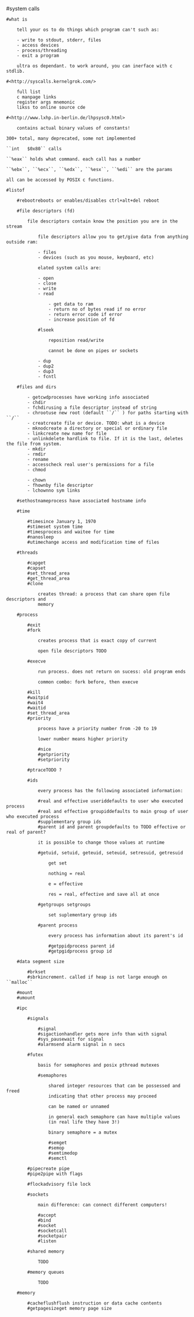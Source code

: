 #system calls

    #what is

        tell your os to do things which program can't such as:

        - write to stdout, stderr, files
        - access devices
        - process/threading
        - exit a program

        ultra os dependant. to work around, you can inerface with c stdlib.

    #<http://syscalls.kernelgrok.com/>

        full list
        c manpage links
        register args mnemonic
        likss to online source cde 

    #<http://www.lxhp.in-berlin.de/lhpsysc0.html>

        contains actual binary values of constants!

    300+ total, many deprecated, some not implemented

    ``int	$0x80`` calls

    ``%eax`` holds what command. each call has a number

    ``%ebx``, ``%ecx``, ``%edx``, ``%esx``, ``%edi`` are the params

    all can be accessed by POSIX c functions.

    #listof

        #rebootreboots or enables/disables ctrl+alt+del reboot

        #file descriptors (fd)

            file descriptors contain know the position you are in the stream

                file descriptors allow you to get/give data from anything outside ram:

                - files
                - devices (such as you mouse, keyboard, etc)

                elated system calls are:

                - open
                - close
                - write
                - read

                    - get data to ram
                    - return no of bytes read if no error
                    - return error code if error
                    - increase position of fd

                #lseek

                    reposition read/write

                    cannot be done on pipes or sockets

                - dup
                - dup2
                - dup3
                - fcntl 

        #files and dirs

            - getcwdprocesses have working info associated
            - chdir
            - fchdirusing a file descriptor instead of string
            - chrootuse new root (default ``/`` ) for paths starting with ``/``
            - creatcreate file or device. TODO: what is a device
            - mknodcreate a directory or special or ordinary file
            - linkcreate new name for file
            - unlinkdelete hardlink to file. If it is the last, deletes the file from system.
            - mkdir
            - rmdir
            - rename
            - accesscheck real user's permissions for a file
            - chmod

            - chown
            - fhownby file descriptor
            - lchownno sym links

        #sethostnameprocess have associated hostname info

        #time

            #timesince January 1, 1970
            #stimeset system time
            #timesprocess and waitee for time
            #nanosleep
            #utimechange access and modification time of files

        #threads

            #capget
            #capset
            #set_thread_area
            #get_thread_area
            #clone

                creates thread: a process that can share open file descriptors and
                memory

        #process

            #exit
            #fork

                creates process that is exact copy of current

                open file descriptors TODO

            #execve

                run process. does not return on sucess: old program ends

                common combo: fork before, then execve

            #kill
            #waitpid
            #wait4
            #waitid
            #set_thread_area
            #priority

                process have a priority number from -20 to 19

                lower number means higher priority

                #nice
                #getpriority
                #setpriority

            #ptraceTODO ?

            #ids

                every process has the following associated information:

                #real and effective useriddefaults to user who executed process
                #real and effective groupiddefaults to main group of user who executed process
                #supplementary group ids
                #parent id and parent groupdefaults to TODO effective or real of parent?

                it is possible to change those values at runtime

                #getuid, setuid, geteuid, seteuid, setresuid, getresuid

                    get set

                    nothing = real

                    e = effective

                    res = real, effective and save all at once

                #getgroups setgroups

                    set suplementary group ids

                #parent process

                    every process has information about its parent's id

                    #getppidprocess parent id
                    #getpgidprocess group id

        #data segment size

            #brkset
            #sbrkincrement. called if heap is not large enough on ``malloc``

        #mount
        #umount

        #ipc

            #signals

                #signal
                #sigactionhandler gets more info than with signal
                #sys_pausewait for signal
                #alarmsend alarm signal in n secs

            #futex

                basis for semaphores and posix pthread mutexes

                #semaphores

                    shared integer resources that can be possessed and freed
                    indicating that other process may proceed

                    can be named or unnamed

                    in general each semaphore can have multiple values
                    (in real life they have 3!)

                    binary semaphore = a mutex

                    #semget
                    #semop
                    #semtimedop
                    #semctl

            #pipecreate pipe
            #pipe2pipe with flags

            #flockadvisory file lock

            #sockets

                main difference: can connect different computers!

                #accept
                #bind
                #socket
                #socketcall
                #socketpair
                #listen

            #shared memory

                TODO

            #memory queues

                TODO

        #memory

            #cacheflushflush instruction or data cache contents
            #getpagesizeget memory page size

